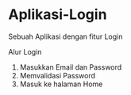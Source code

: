 # Aplikasi-Login
Sebuah Aplikasi dengan fitur Login

Alur Login
1. Masukkan Email dan Password
2. Memvalidasi Password
3. Masuk ke halaman Home
